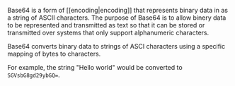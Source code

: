 Base64 is a form of [[encoding|encoding]] that represents binary data in as a string of ASCII characters. The purpose of Base64 is to allow binery data to be represented and transmitted as text so that it can be stored or transmitted over systems that only support alphanumeric characters.

Base64 converts binary data to strings of ASCI characters using a specific mapping of bytes to characters.

For example, the string "Hello world" would be converted to `SGVsbG8gd29ybGQ=`.